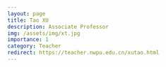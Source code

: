 ```yaml
---
layout: page
title: Tao XU
description: Associate Professor
img: /assets/img/xt.jpg
importance: 1
category: Teacher
redirect: https://teacher.nwpu.edu.cn/xutao.html
---
```


